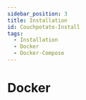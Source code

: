 ```yaml
---
sidebar_position: 3
title: Installation
id: Couchpotato-Install
tags:
  - Installation
  - Docker
  - Docker-Compose
---
```


# Docker
